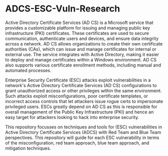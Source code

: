 # ADCS-ESC-Vuln-Research
Active Directory Certificate Services (AD CS) is a Microsoft service that provides a customizable platform for issuing and managing public key infrastructure (PKI) certificates. These certificates are used to secure communication, authenticate users and devices, and ensure data integrity across a network. AD CS allows organizations to create their own certificate authorities (CAs), which can issue and manage certificates for internal or external use. The service integrates with Active Directory, making it easier to deploy and manage certificates within a Windows environment. AD CS also supports various certificate enrollment methods, including manual and automated processes.

Enterprise Security Certificate (ESC) attacks exploit vulnerabilities in a network's Active Directory Certificate Services (AD CS) configurations to grant unauthorized access or other privileges within the same environment. Such attacks exploit misconfigurations, poor certificate templates, or incorrect access controls that let attackers issue rogue certs to impersonate privileged users. ESCs greatly depend on AD CS as this is responsible for overall management of the Public Key Infrastructure (PKI) and hence an easy target for attackers looking to hack into enterprise security.

This repository focusses on techniques and tools for (ESC) vulnerabilities in Active Directory Certificate Services (ADCS) with Red Team and Blue Team perspectives. This repository will guide for each ESC vulnerability in terms of the misconfiguration, red team approach, blue team approach, and mitigation techniques.
